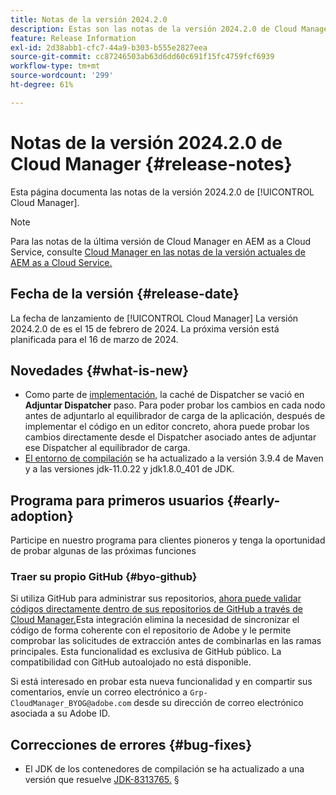 ```yaml
---
title: Notas de la versión 2024.2.0
description: Estas son las notas de la versión 2024.2.0 de Cloud Manager.
feature: Release Information
exl-id: 2d38abb1-cfc7-44a9-b303-b555e2827eea
source-git-commit: cc87246503ab63d6dd60c691f15fc4759fcf6939
workflow-type: tm+mt
source-wordcount: '299'
ht-degree: 61%

---
```



# Notas de la versión 2024.2.0 de Cloud Manager {#release-notes}

Esta página documenta las notas de la versión 2024.2.0 de [!UICONTROL Cloud Manager].

>[!NOTE]
>
>Para las notas de la última versión de Cloud Manager en AEM as a Cloud Service, consulte [Cloud Manager en las notas de la versión actuales de AEM as a Cloud Service.](https://experienceleague.adobe.com/docs/experience-manager-cloud-service/content/implementing/using-cloud-manager/release-notes-cloud-manager/release-notes-cm-current.html?lang=es)

## Fecha de la versión {#release-date}

La fecha de lanzamiento de [!UICONTROL Cloud Manager] La versión 2024.2.0 de es el 15 de febrero de 2024. La próxima versión está planificada para el 16 de marzo de 2024.

## Novedades {#what-is-new}

* Como parte de [implementación,](/help/using/code-deployment.md) la caché de Dispatcher se vació en **Adjuntar Dispatcher** paso. Para poder probar los cambios en cada nodo antes de adjuntarlo al equilibrador de carga de la aplicación, después de implementar el código en un editor concreto, ahora puede probar los cambios directamente desde el Dispatcher asociado antes de adjuntar ese Dispatcher al equilibrador de carga.
* [El entorno de compilación](/help/getting-started/build-environment.md) se ha actualizado a la versión 3.9.4 de Maven y a las versiones jdk-11.0.22 y jdk1.8.0_401 de JDK.

## Programa para primeros usuarios {#early-adoption}

Participe en nuestro programa para clientes pioneros y tenga la oportunidad de probar algunas de las próximas funciones

### Traer su propio GitHub {#byo-github}

Si utiliza GitHub para administrar sus repositorios, [ahora puede validar códigos directamente dentro de sus repositorios de GitHub a través de Cloud Manager.](/help/managing-code/byo-github.md)Esta integración elimina la necesidad de sincronizar el código de forma coherente con el repositorio de Adobe y le permite comprobar las solicitudes de extracción antes de combinarlas en las ramas principales. Esta funcionalidad es exclusiva de GitHub público. La compatibilidad con GitHub autoalojado no está disponible.

Si está interesado en probar esta nueva funcionalidad y en compartir sus comentarios, envíe un correo electrónico a `Grp-CloudManager_BYOG@adobe.com` desde su dirección de correo electrónico asociada a su Adobe ID.

## Correcciones de errores {#bug-fixes}

* El JDK de los contenedores de compilación se ha actualizado a una versión que resuelve [JDK-8313765.](https://bugs.openjdk.org/browse/JDK-8313765)
§